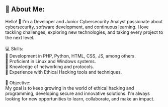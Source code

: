 ## 💫 About Me:
Hello! 👋 I'm a Developer and Junior Cybersecurity Analyst passionate about cybersecurity, software development, and continuous learning. I love tackling challenges, exploring new technologies, and taking every project to the next level.<br><br>💻 Skills:<br>🔹 Development in PHP, Python, HTML, CSS, JS, among others.<br>🔹 Proficient in Linux and Windows systems.<br>🔹 Knowledge of networking and protocols.<br>🔹 Experience with Ethical Hacking tools and techniques.<br><br>🎯 Objective:<br>My goal is to keep growing in the world of ethical hacking and programming, developing secure and innovative solutions. I'm always looking for new opportunities to learn, collaborate, and make an impact.
